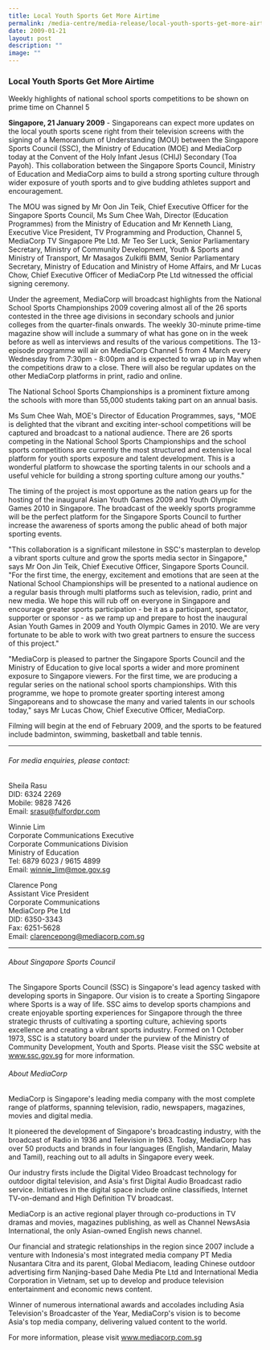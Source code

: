 ```yaml
---
title: Local Youth Sports Get More Airtime
permalink: /media-centre/media-release/local-youth-sports-get-more-airtime/
date: 2009-01-21
layout: post
description: ""
image: ""
---
```

### **Local Youth Sports Get More Airtime**

Weekly highlights of national school sports competitions to be shown on prime time on Channel 5

**Singapore, 21 January 2009** - Singaporeans can expect more updates on the local youth sports scene right from their television screens with the signing of a Memorandum of Understanding (MOU) between the Singapore Sports Council (SSC), the Ministry of Education (MOE) and MediaCorp today at the Convent of the Holy Infant Jesus (CHIJ) Secondary (Toa Payoh). This collaboration between the Singapore Sports Council, Ministry of Education and MediaCorp aims to build a strong sporting culture through wider exposure of youth sports and to give budding athletes support and encouragement.

The MOU was signed by Mr Oon Jin Teik, Chief Executive Officer for the Singapore Sports Council, Ms Sum Chee Wah, Director (Education Programmes) from the Ministry of Education and Mr Kenneth Liang, Executive Vice President, TV Programming and Production, Channel 5, MediaCorp TV Singapore Pte Ltd. Mr Teo Ser Luck, Senior Parliamentary Secretary, Ministry of Community Development, Youth & Sports and Ministry of Transport, Mr Masagos Zulkifli BMM, Senior Parliamentary Secretary, Ministry of Education and Ministry of Home Affairs, and Mr Lucas Chow, Chief Executive Officer of MediaCorp Pte Ltd witnessed the official signing ceremony.

Under the agreement, MediaCorp will broadcast highlights from the National School Sports Championships 2009 covering almost all of the 26 sports contested in the three age divisions in secondary schools and junior colleges from the quarter-finals onwards. The weekly 30-minute prime-time magazine show will include a summary of what has gone on in the week before as well as interviews and results of the various competitions. The 13-episode programme will air on MediaCorp Channel 5 from 4 March every Wednesday from 7:30pm - 8:00pm and is expected to wrap up in May when the competitions draw to a close. There will also be regular updates on the other MediaCorp platforms in print, radio and online.

The National School Sports Championships is a prominent fixture among the schools with more than 55,000 students taking part on an annual basis.

Ms Sum Chee Wah, MOE's Director of Education Programmes, says, "MOE is delighted that the vibrant and exciting inter-school competitions will be captured and broadcast to a national audience. There are 26 sports competing in the National School Sports Championships and the school sports competitions are currently the most structured and extensive local platform for youth sports exposure and talent development. This is a wonderful platform to showcase the sporting talents in our schools and a useful vehicle for building a strong sporting culture among our youths."

The timing of the project is most opportune as the nation gears up for the hosting of the inaugural Asian Youth Games 2009 and Youth Olympic Games 2010 in Singapore. The broadcast of the weekly sports programme will be the perfect platform for the Singapore Sports Council to further increase the awareness of sports among the public ahead of both major sporting events.

"This collaboration is a significant milestone in SSC's masterplan to develop a vibrant sports culture and grow the sports media sector in Singapore," says Mr Oon Jin Teik, Chief Executive Officer, Singapore Sports Council. "For the first time, the energy, excitement and emotions that are seen at the National School Championships will be presented to a national audience on a regular basis through multi platforms such as television, radio, print and new media. We hope this will rub off on everyone in Singapore and encourage greater sports participation - be it as a participant, spectator, supporter or sponsor - as we ramp up and prepare to host the inaugural Asian Youth Games in 2009 and Youth Olympic Games in 2010. We are very fortunate to be able to work with two great partners to ensure the success of this project."

"MediaCorp is pleased to partner the Singapore Sports Council and the Ministry of Education to give local sports a wider and more prominent exposure to Singapore viewers. For the first time, we are producing a regular series on the national school sports championships. With this programme, we hope to promote greater sporting interest among Singaporeans and to showcase the many and varied talents in our schools today," says Mr Lucas Chow, Chief Executive Officer, MediaCorp.

Filming will begin at the end of February 2009, and the sports to be featured include badminton, swimming, basketball and table tennis.

---

###### For media enquiries, please contact:
Sheila Rasu
<br>
DID: 6324 2269
<br>
Mobile: 9828 7426
<br>
Email: [srasu@fulfordpr.com](mailto:srasu@fulfordpr.com)

Winnie Lim
<br>
Corporate Communications Executive
<br>
Corporate Communications Division
<br>
Ministry of Education
<br>
Tel: 6879 6023 / 9615 4899
<br>
Email: [winnie_lim@moe.gov.sg](mailto:winnie_lim@moe.gov.sg)

Clarence Pong
<br>
Assistant Vice President
<br>
Corporate Communications
<br>
MediaCorp Pte Ltd
<br>
DID: 6350-3343
<br>
Fax: 6251-5628
<br>
Email: [clarencepong@mediacorp.com.sg](mailto:clarencepong@mediacorp.com.sg)

---

###### About Singapore Sports Council
The Singapore Sports Council (SSC) is Singapore's lead agency tasked with developing sports in Singapore. Our vision is to create a Sporting Singapore where Sports is a way of life. SSC aims to develop sports champions and create enjoyable sporting experiences for Singapore through the three strategic thrusts of cultivating a sporting culture, achieving sports excellence and creating a vibrant sports industry. Formed on 1 October 1973, SSC is a statutory board under the purview of the Ministry of Community Development, Youth and Sports. Please visit the SSC website at www.ssc.gov.sg for more information.

###### About MediaCorp
MediaCorp is Singapore's leading media company with the most complete range of platforms, spanning television, radio, newspapers, magazines, movies and digital media.

It pioneered the development of Singapore's broadcasting industry, with the broadcast of Radio in 1936 and Television in 1963. Today, MediaCorp has over 50 products and brands in four languages (English, Mandarin, Malay and Tamil), reaching out to all adults in Singapore every week.

Our industry firsts include the Digital Video Broadcast technology for outdoor digital television, and Asia's first Digital Audio Broadcast radio service. Initiatives in the digital space include online classifieds, Internet TV-on-demand and High Definition TV broadcast.

MediaCorp is an active regional player through co-productions in TV dramas and movies, magazines publishing, as well as Channel NewsAsia International, the only Asian-owned English news channel.

Our financial and strategic relationships in the region since 2007 include a venture with Indonesia's most integrated media company PT Media Nusantara Citra and its parent, Global Mediacom, leading Chinese outdoor advertising firm Nanjing-based Dahe Media Pte Ltd and International Media Corporation in Vietnam, set up to develop and produce television entertainment and economic news content.

Winner of numerous international awards and accolades including Asia Television's Broadcaster of the Year, MediaCorp's vision is to become Asia's top media company, delivering valued content to the world.

For more information, please visit www.mediacorp.com.sg